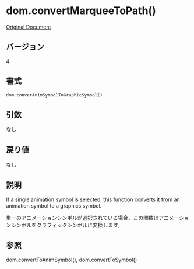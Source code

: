 # dom.convertMarqueeToPath()

[Original Document](http://help.adobe.com/en_US/fireworks/cs/extend/WS5b3ccc516d4fbf351e63e3d1183c94856c-7e9d.html)

## バージョン

4

## 書式

```
dom.converAnimSymbolToGraphicSymbol()
```

## 引数

なし

## 戻り値

なし

## 説明

If a single animation symbol is selected, this function converts it from an animation symbol to a graphics symbol.

単一のアニメーションシンボルが選択されている場合、この関数はアニメーションシンボルをグラフィックシンボルに変換します。

## 参照

dom.convertToAnimSymbol(), dom.convertToSymbol()